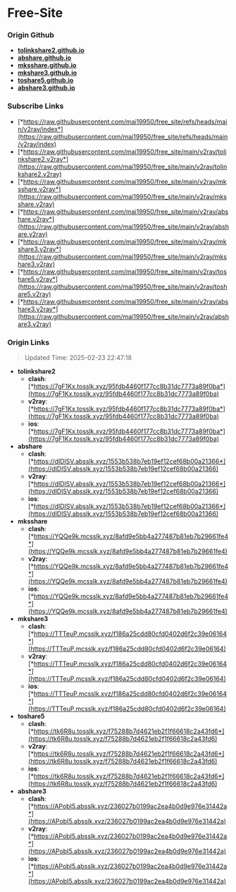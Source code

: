 # Free-Site

### Origin Github

- [**tolinkshare2.github.io**](https://github.com/tolinkshare2/tolinkshare2.github.io)
- [**abshare.github.io**](https://github.com/abshare/abshare.github.io)
- [**mksshare.github.io**](https://github.com/mksshare/mksshare.github.io)
- [**mkshare3.github.io**](https://github.com/mkshare3/mkshare3.github.io)
- [**toshare5.github.io**](https://github.com/toshare5/toshare5.github.io)
- [**abshare3.github.io**](https://github.com/abshare3/abshare3.github.io)

### Subscribe Links

- [*https://raw.githubusercontent.com/mai19950/free_site/refs/heads/main/v2ray/index*](https://raw.githubusercontent.com/mai19950/free_site/refs/heads/main/v2ray/index)
- [*https://raw.githubusercontent.com/mai19950/free_site/main/v2ray/tolinkshare2.v2ray*](https://raw.githubusercontent.com/mai19950/free_site/main/v2ray/tolinkshare2.v2ray)
- [*https://raw.githubusercontent.com/mai19950/free_site/main/v2ray/mksshare.v2ray*](https://raw.githubusercontent.com/mai19950/free_site/main/v2ray/mksshare.v2ray)
- [*https://raw.githubusercontent.com/mai19950/free_site/main/v2ray/abshare.v2ray*](https://raw.githubusercontent.com/mai19950/free_site/main/v2ray/abshare.v2ray)
- [*https://raw.githubusercontent.com/mai19950/free_site/main/v2ray/mkshare3.v2ray*](https://raw.githubusercontent.com/mai19950/free_site/main/v2ray/mkshare3.v2ray)
- [*https://raw.githubusercontent.com/mai19950/free_site/main/v2ray/toshare5.v2ray*](https://raw.githubusercontent.com/mai19950/free_site/main/v2ray/toshare5.v2ray)
- [*https://raw.githubusercontent.com/mai19950/free_site/main/v2ray/abshare3.v2ray*](https://raw.githubusercontent.com/mai19950/free_site/main/v2ray/abshare3.v2ray)

### Origin Links

> Updated Time: 2025-02-23 22:47:18

- **tolinkshare2**
  - **clash**: [*https://7gF1Kx.tosslk.xyz/95fdb4460f177cc8b31dc7773a89f0ba*](https://7gF1Kx.tosslk.xyz/95fdb4460f177cc8b31dc7773a89f0ba)
  - **v2ray**: [*https://7gF1Kx.tosslk.xyz/95fdb4460f177cc8b31dc7773a89f0ba*](https://7gF1Kx.tosslk.xyz/95fdb4460f177cc8b31dc7773a89f0ba)
  - **ios**: [*https://7gF1Kx.tosslk.xyz/95fdb4460f177cc8b31dc7773a89f0ba*](https://7gF1Kx.tosslk.xyz/95fdb4460f177cc8b31dc7773a89f0ba)
- **abshare**
  - **clash**: [*https://dIDlSV.absslk.xyz/1553b538b7eb19ef12cef68b00a21366*](https://dIDlSV.absslk.xyz/1553b538b7eb19ef12cef68b00a21366)
  - **v2ray**: [*https://dIDlSV.absslk.xyz/1553b538b7eb19ef12cef68b00a21366*](https://dIDlSV.absslk.xyz/1553b538b7eb19ef12cef68b00a21366)
  - **ios**: [*https://dIDlSV.absslk.xyz/1553b538b7eb19ef12cef68b00a21366*](https://dIDlSV.absslk.xyz/1553b538b7eb19ef12cef68b00a21366)
- **mksshare**
  - **clash**: [*https://YQQe9k.mcsslk.xyz/8afd9e5bb4a277487b81eb7b29661fe4*](https://YQQe9k.mcsslk.xyz/8afd9e5bb4a277487b81eb7b29661fe4)
  - **v2ray**: [*https://YQQe9k.mcsslk.xyz/8afd9e5bb4a277487b81eb7b29661fe4*](https://YQQe9k.mcsslk.xyz/8afd9e5bb4a277487b81eb7b29661fe4)
  - **ios**: [*https://YQQe9k.mcsslk.xyz/8afd9e5bb4a277487b81eb7b29661fe4*](https://YQQe9k.mcsslk.xyz/8afd9e5bb4a277487b81eb7b29661fe4)
- **mkshare3**
  - **clash**: [*https://TTTeuP.mcsslk.xyz/f186a25cdd80cfd0402d6f2c39e06164*](https://TTTeuP.mcsslk.xyz/f186a25cdd80cfd0402d6f2c39e06164)
  - **v2ray**: [*https://TTTeuP.mcsslk.xyz/f186a25cdd80cfd0402d6f2c39e06164*](https://TTTeuP.mcsslk.xyz/f186a25cdd80cfd0402d6f2c39e06164)
  - **ios**: [*https://TTTeuP.mcsslk.xyz/f186a25cdd80cfd0402d6f2c39e06164*](https://TTTeuP.mcsslk.xyz/f186a25cdd80cfd0402d6f2c39e06164)
- **toshare5**
  - **clash**: [*https://tk6R8u.tosslk.xyz/f75288b7d4621eb2f1f66618c2a43fd6*](https://tk6R8u.tosslk.xyz/f75288b7d4621eb2f1f66618c2a43fd6)
  - **v2ray**: [*https://tk6R8u.tosslk.xyz/f75288b7d4621eb2f1f66618c2a43fd6*](https://tk6R8u.tosslk.xyz/f75288b7d4621eb2f1f66618c2a43fd6)
  - **ios**: [*https://tk6R8u.tosslk.xyz/f75288b7d4621eb2f1f66618c2a43fd6*](https://tk6R8u.tosslk.xyz/f75288b7d4621eb2f1f66618c2a43fd6)
- **abshare3**
  - **clash**: [*https://APobI5.absslk.xyz/236027b0199ac2ea4b0d9e976e31442a*](https://APobI5.absslk.xyz/236027b0199ac2ea4b0d9e976e31442a)
  - **v2ray**: [*https://APobI5.absslk.xyz/236027b0199ac2ea4b0d9e976e31442a*](https://APobI5.absslk.xyz/236027b0199ac2ea4b0d9e976e31442a)
  - **ios**: [*https://APobI5.absslk.xyz/236027b0199ac2ea4b0d9e976e31442a*](https://APobI5.absslk.xyz/236027b0199ac2ea4b0d9e976e31442a)
